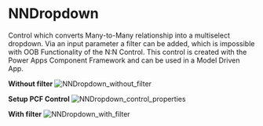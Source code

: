 # NNDropdown
Control which converts Many-to-Many relationship into a multiselect dropdown. Via an input parameter a filter can be added, which is impossible with OOB Functionality of the N:N Control. This control is created with the Power Apps Component Framework and can be used in a Model Driven App.

**Without filter**
![NNDropdown_without_filter](https://user-images.githubusercontent.com/12555704/104233111-9a22fb00-5451-11eb-9216-fb58fe3f2de0.PNG)

**Setup PCF Control**
![NNDropdown_control_properties](https://user-images.githubusercontent.com/12555704/104233239-d2c2d480-5451-11eb-8ee0-5e24e354e0e6.PNG)

**With filter**
![NNDropdown_with_filter](https://user-images.githubusercontent.com/12555704/104233243-d5252e80-5451-11eb-8f0d-38c12627a76b.PNG)